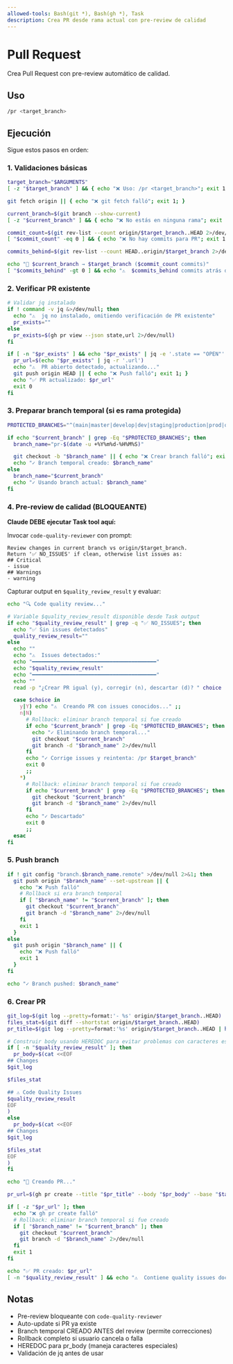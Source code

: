 ```yaml
---
allowed-tools: Bash(git *), Bash(gh *), Task
description: Crea PR desde rama actual con pre-review de calidad
---
```


# Pull Request

Crea Pull Request con pre-review automático de calidad.

## Uso

```bash
/pr <target_branch>
```

## Ejecución

Sigue estos pasos en orden:

### 1. Validaciones básicas

```bash
target_branch="$ARGUMENTS"
[ -z "$target_branch" ] && { echo "❌ Uso: /pr <target_branch>"; exit 1; }

git fetch origin || { echo "❌ git fetch falló"; exit 1; }

current_branch=$(git branch --show-current)
[ -z "$current_branch" ] && { echo "❌ No estás en ninguna rama"; exit 1; }

commit_count=$(git rev-list --count origin/$target_branch..HEAD 2>/dev/null || echo "0")
[ "$commit_count" -eq 0 ] && { echo "❌ No hay commits para PR"; exit 1; }

commits_behind=$(git rev-list --count HEAD..origin/$target_branch 2>/dev/null || echo "0")

echo "📍 $current_branch → $target_branch ($commit_count commits)"
[ "$commits_behind" -gt 0 ] && echo "⚠️  $commits_behind commits atrás de origin/$target_branch"
```

### 2. Verificar PR existente

```bash
# Validar jq instalado
if ! command -v jq &>/dev/null; then
  echo "⚠️  jq no instalado, omitiendo verificación de PR existente"
  pr_exists=""
else
  pr_exists=$(gh pr view --json state,url 2>/dev/null)
fi

if [ -n "$pr_exists" ] && echo "$pr_exists" | jq -e '.state == "OPEN"' >/dev/null 2>&1; then
  pr_url=$(echo "$pr_exists" | jq -r '.url')
  echo "⚠️  PR abierto detectado, actualizando..."
  git push origin HEAD || { echo "❌ Push falló"; exit 1; }
  echo "✅ PR actualizado: $pr_url"
  exit 0
fi
```

### 3. Preparar branch temporal (si es rama protegida)

```bash
PROTECTED_BRANCHES="^(main|master|develop|dev|staging|production|prod|qa)$"

if echo "$current_branch" | grep -Eq "$PROTECTED_BRANCHES"; then
  branch_name="pr-$(date -u +%Y%m%d-%H%M%S)"

  git checkout -b "$branch_name" || { echo "❌ Crear branch falló"; exit 1; }
  echo "✓ Branch temporal creado: $branch_name"
else
  branch_name="$current_branch"
  echo "✓ Usando branch actual: $branch_name"
fi
```

### 4. Pre-review de calidad (BLOQUEANTE)

**Claude DEBE ejecutar Task tool aquí:**

Invocar `code-quality-reviewer` con prompt:

```
Review changes in current branch vs origin/$target_branch.
Return '✅ NO_ISSUES' if clean, otherwise list issues as:
## Critical
- issue
## Warnings
- warning
```

Capturar output en `$quality_review_result` y evaluar:

```bash
echo "🔍 Code quality review..."

# Variable $quality_review_result disponible desde Task output
if echo "$quality_review_result" | grep -q "✅ NO_ISSUES"; then
  echo "✅ Sin issues detectados"
  quality_review_result=""
else
  echo ""
  echo "⚠️  Issues detectados:"
  echo "━━━━━━━━━━━━━━━━━━━━━━━━━━━━━━━━━━━━━━━━"
  echo "$quality_review_result"
  echo "━━━━━━━━━━━━━━━━━━━━━━━━━━━━━━━━━━━━━━━━"
  echo ""
  read -p "¿Crear PR igual (y), corregir (n), descartar (d)? " choice

  case $choice in
    y|Y) echo "⚠️  Creando PR con issues conocidos..." ;;
    n|N)
      # Rollback: eliminar branch temporal si fue creado
      if echo "$current_branch" | grep -Eq "$PROTECTED_BRANCHES"; then
        echo "✓ Eliminando branch temporal..."
        git checkout "$current_branch"
        git branch -d "$branch_name" 2>/dev/null
      fi
      echo "✓ Corrige issues y reintenta: /pr $target_branch"
      exit 0
      ;;
    *)
      # Rollback: eliminar branch temporal si fue creado
      if echo "$current_branch" | grep -Eq "$PROTECTED_BRANCHES"; then
        git checkout "$current_branch"
        git branch -d "$branch_name" 2>/dev/null
      fi
      echo "✓ Descartado"
      exit 0
      ;;
  esac
fi
```

### 5. Push branch

```bash
if ! git config "branch.$branch_name.remote" >/dev/null 2>&1; then
  git push origin "$branch_name" --set-upstream || {
    echo "❌ Push falló"
    # Rollback si era branch temporal
    if [ "$branch_name" != "$current_branch" ]; then
      git checkout "$current_branch"
      git branch -d "$branch_name" 2>/dev/null
    fi
    exit 1
  }
else
  git push origin "$branch_name" || {
    echo "❌ Push falló"
    exit 1
  }
fi

echo "✓ Branch pushed: $branch_name"
```

### 6. Crear PR

```bash
git_log=$(git log --pretty=format:'- %s' origin/$target_branch..HEAD)
files_stat=$(git diff --shortstat origin/$target_branch..HEAD)
pr_title=$(git log --pretty=format:'%s' origin/$target_branch..HEAD | head -1)

# Construir body usando HEREDOC para evitar problemas con caracteres especiales
if [ -n "$quality_review_result" ]; then
  pr_body=$(cat <<EOF
## Changes
$git_log

$files_stat

## ⚠️ Code Quality Issues
$quality_review_result
EOF
)
else
  pr_body=$(cat <<EOF
## Changes
$git_log

$files_stat
EOF
)
fi

echo "🚀 Creando PR..."

pr_url=$(gh pr create --title "$pr_title" --body "$pr_body" --base "$target_branch" 2>&1 | grep -oE 'https://[^ ]+')

if [ -z "$pr_url" ]; then
  echo "❌ gh pr create falló"
  # Rollback: eliminar branch temporal si fue creado
  if [ "$branch_name" != "$current_branch" ]; then
    git checkout "$current_branch"
    git branch -d "$branch_name" 2>/dev/null
  fi
  exit 1
fi

echo "✅ PR creado: $pr_url"
[ -n "$quality_review_result" ] && echo "⚠️  Contiene quality issues documentados"
```

## Notas

- Pre-review bloqueante con `code-quality-reviewer`
- Auto-update si PR ya existe
- Branch temporal CREADO ANTES del review (permite correcciones)
- Rollback completo si usuario cancela o falla
- HEREDOC para pr_body (maneja caracteres especiales)
- Validación de jq antes de usar
